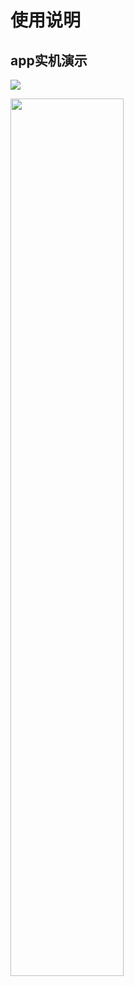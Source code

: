 # 使用说明
## app实机演示
![](https://github.com/sunchi1d/MusicPro/blob/master/Screen_recording_20240625_152938.gif)

<img src=https://github.com/sunchi1d/MusicPro/blob/master/Screen_recording_20240625_152938.gif width=60% />

